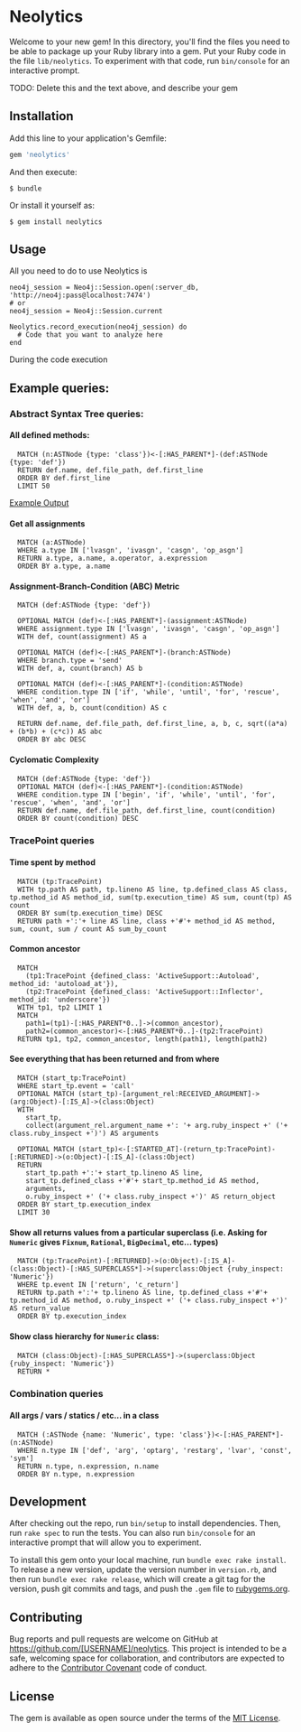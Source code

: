 # Neolytics

Welcome to your new gem! In this directory, you'll find the files you need to be able to package up your Ruby library into a gem. Put your Ruby code in the file `lib/neolytics`. To experiment with that code, run `bin/console` for an interactive prompt.

TODO: Delete this and the text above, and describe your gem

## Installation

Add this line to your application's Gemfile:

```ruby
gem 'neolytics'
```

And then execute:

    $ bundle

Or install it yourself as:

    $ gem install neolytics

## Usage

All you need to do to use Neolytics is 

    neo4j_session = Neo4j::Session.open(:server_db, 'http://neo4j:pass@localhost:7474')
    # or
    neo4j_session = Neo4j::Session.current

    Neolytics.record_execution(neo4j_session) do
      # Code that you want to analyze here
    end

During the code execution 

## Example queries:

### Abstract Syntax Tree queries:

#### All defined methods:

```cypher
  MATCH (n:ASTNode {type: 'class'})<-[:HAS_PARENT*]-(def:ASTNode {type: 'def'})
  RETURN def.name, def.file_path, def.first_line
  ORDER BY def.first_line
  LIMIT 50
```

[Example Output](examples/output/ast.csv)

#### Get all assignments

```cypher
  MATCH (a:ASTNode)
  WHERE a.type IN ['lvasgn', 'ivasgn', 'casgn', 'op_asgn']
  RETURN a.type, a.name, a.operator, a.expression
  ORDER BY a.type, a.name
```

#### Assignment-Branch-Condition (ABC) Metric

```cypher
  MATCH (def:ASTNode {type: 'def'})

  OPTIONAL MATCH (def)<-[:HAS_PARENT*]-(assignment:ASTNode)
  WHERE assignment.type IN ['lvasgn', 'ivasgn', 'casgn', 'op_asgn']
  WITH def, count(assignment) AS a

  OPTIONAL MATCH (def)<-[:HAS_PARENT*]-(branch:ASTNode)
  WHERE branch.type = 'send'
  WITH def, a, count(branch) AS b

  OPTIONAL MATCH (def)<-[:HAS_PARENT*]-(condition:ASTNode)
  WHERE condition.type IN ['if', 'while', 'until', 'for', 'rescue', 'when', 'and', 'or']
  WITH def, a, b, count(condition) AS c

  RETURN def.name, def.file_path, def.first_line, a, b, c, sqrt((a*a) + (b*b) + (c*c)) AS abc
  ORDER BY abc DESC
```

#### Cyclomatic Complexity

```cypher
  MATCH (def:ASTNode {type: 'def'})
  OPTIONAL MATCH (def)<-[:HAS_PARENT*]-(condition:ASTNode)
  WHERE condition.type IN ['begin', 'if', 'while', 'until', 'for', 'rescue', 'when', 'and', 'or']
  RETURN def.name, def.file_path, def.first_line, count(condition)
  ORDER BY count(condition) DESC
```


### TracePoint queries

#### Time spent by method

```cypher
  MATCH (tp:TracePoint)
  WITH tp.path AS path, tp.lineno AS line, tp.defined_class AS class, tp.method_id AS method_id, sum(tp.execution_time) AS sum, count(tp) AS count
  ORDER BY sum(tp.execution_time) DESC
  RETURN path +':'+ line AS line, class +'#'+ method_id AS method, sum, count, sum / count AS sum_by_count
```

#### Common ancestor

```cypher
  MATCH
    (tp1:TracePoint {defined_class: 'ActiveSupport::Autoload', method_id: 'autoload_at'}),
    (tp2:TracePoint {defined_class: 'ActiveSupport::Inflector', method_id: 'underscore'})
  WITH tp1, tp2 LIMIT 1
  MATCH
    path1=(tp1)-[:HAS_PARENT*0..]->(common_ancestor),
    path2=(common_ancestor)<-[:HAS_PARENT*0..]-(tp2:TracePoint)
  RETURN tp1, tp2, common_ancestor, length(path1), length(path2)
```

#### See everything that has been returned and from where

```cypher
  MATCH (start_tp:TracePoint)
  WHERE start_tp.event = 'call'
  OPTIONAL MATCH (start_tp)-[argument_rel:RECEIVED_ARGUMENT]->(arg:Object)-[:IS_A]->(class:Object)
  WITH
    start_tp,
    collect(argument_rel.argument_name +': '+ arg.ruby_inspect +' ('+ class.ruby_inspect +')') AS arguments

  OPTIONAL MATCH (start_tp)<-[:STARTED_AT]-(return_tp:TracePoint)-[:RETURNED]->(o:Object)-[:IS_A]-(class:Object)
  RETURN
    start_tp.path +':'+ start_tp.lineno AS line,
    start_tp.defined_class +'#'+ start_tp.method_id AS method,
    arguments,
    o.ruby_inspect +' ('+ class.ruby_inspect +')' AS return_object
  ORDER BY start_tp.execution_index
  LIMIT 30
```


#### Show all returns values from a particular superclass (i.e. Asking for `Numeric` gives `Fixnum`, `Rational`, `BigDecimal`, etc... types)

```cypher
  MATCH (tp:TracePoint)-[:RETURNED]->(o:Object)-[:IS_A]-(class:Object)-[:HAS_SUPERCLASS*]->(superclass:Object {ruby_inspect: 'Numeric'})
  WHERE tp.event IN ['return', 'c_return']
  RETURN tp.path +':'+ tp.lineno AS line, tp.defined_class +'#'+ tp.method_id AS method, o.ruby_inspect +' ('+ class.ruby_inspect +')' AS return_value
  ORDER BY tp.execution_index
```

#### Show class hierarchy for `Numeric` class:

```cypher
  MATCH (class:Object)-[:HAS_SUPERCLASS*]->(superclass:Object {ruby_inspect: 'Numeric'})
  RETURN *
```

### Combination queries

#### All args / vars / statics / etc... in a class

```cypher
  MATCH (:ASTNode {name: 'Numeric', type: 'class'})<-[:HAS_PARENT*]-(n:ASTNode)
  WHERE n.type IN ['def', 'arg', 'optarg', 'restarg', 'lvar', 'const', 'sym']
  RETURN n.type, n.expression, n.name
  ORDER BY n.type, n.expression
```

## Development

After checking out the repo, run `bin/setup` to install dependencies. Then, run `rake spec` to run the tests. You can also run `bin/console` for an interactive prompt that will allow you to experiment.

To install this gem onto your local machine, run `bundle exec rake install`. To release a new version, update the version number in `version.rb`, and then run `bundle exec rake release`, which will create a git tag for the version, push git commits and tags, and push the `.gem` file to [rubygems.org](https://rubygems.org).

## Contributing

Bug reports and pull requests are welcome on GitHub at https://github.com/[USERNAME]/neolytics. This project is intended to be a safe, welcoming space for collaboration, and contributors are expected to adhere to the [Contributor Covenant](contributor-covenant.org) code of conduct.


## License

The gem is available as open source under the terms of the [MIT License](http://opensource.org/licenses/MIT).

